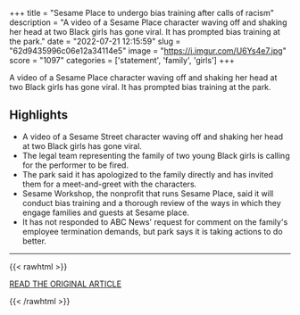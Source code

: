 +++
title = "Sesame Place to undergo bias training after calls of racism"
description = "A video of a Sesame Place character waving off and shaking her head at two Black girls has gone viral. It has prompted bias training at the park."
date = "2022-07-21 12:15:59"
slug = "62d9435996c06e12a34114e5"
image = "https://i.imgur.com/U6Ys4e7.jpg"
score = "1097"
categories = ['statement', 'family', 'girls']
+++

A video of a Sesame Place character waving off and shaking her head at two Black girls has gone viral. It has prompted bias training at the park.

## Highlights

- A video of a Sesame Street character waving off and shaking her head at two Black girls has gone viral.
- The legal team representing the family of two young Black girls is calling for the performer to be fired.
- The park said it has apologized to the family directly and has invited them for a meet-and-greet with the characters.
- Sesame Workshop, the nonprofit that runs Sesame Place, said it will conduct bias training and a thorough review of the ways in which they engage families and guests at Sesame place.
- It has not responded to ABC News' request for comment on the family's employee termination demands, but park says it is taking actions to do better.

---

{{< rawhtml >}}
  <p class="article-category">
    <a target="_blank" href="https://abcnews.go.com/US/sesame-place-undergo-bias-training-calls-racism/story?id=87064051">READ THE ORIGINAL ARTICLE</a>
  </p>
{{< /rawhtml >}}
